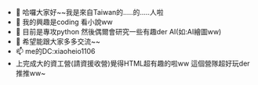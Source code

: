 - 👋 哈囉大家好~~我是來自Taiwan的.....的.....人啦
- 👀 我的興趣是coding 看小說ww
- 🌱 目前是專攻python 然後偶爾會研究一些有趣der AI(如:AI繪圖ww)
- 💞️ 希望能跟大家多多交流~~
- 📫 me的DC:xiaoheio1106
- 上完成大的資工營(請資援收營)覺得HTML超有趣的啦ww 這個營隊超好玩der 推推ww~

<!---
LittleBlack0001/LittleBlack0001 is a ✨ special ✨ repository because its `README.md` (this file) appears on your GitHub profile.
You can click the Preview link to take a look at your changes.
--->
